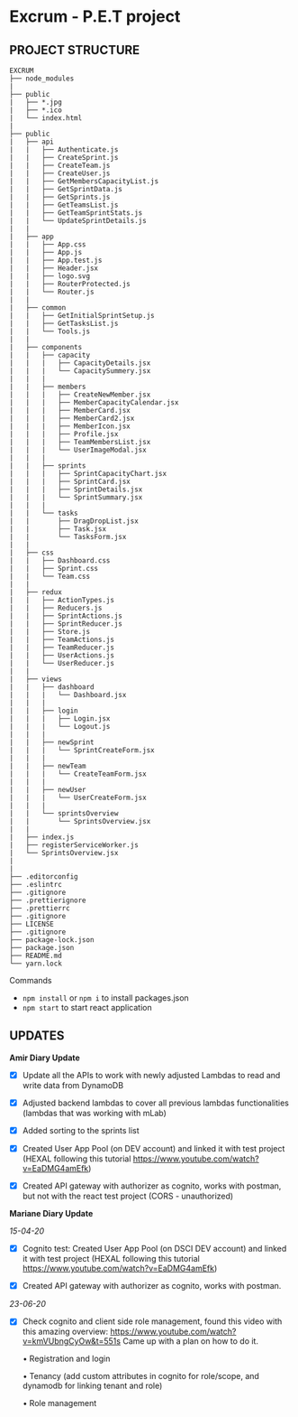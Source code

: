 # Excrum - P.E.T project

## PROJECT STRUCTURE

```
EXCRUM
├── node_modules
|
├── public
|   ├── *.jpg
|   ├── *.ico
|   └── index.html
|
├── public
|   ├── api
|   |   ├── Authenticate.js
|   |   ├── CreateSprint.js
|   |   ├── CreateTeam.js
|   |   ├── CreateUser.js
|   |   ├── GetMembersCapacityList.js
|   |   ├── GetSprintData.js
|   |   ├── GetSprints.js
|   |   ├── GetTeamsList.js
|   |   ├── GetTeamSprintStats.js
|   |   └── UpdateSprintDetails.js
|   |
|   ├── app
|   |   ├── App.css
|   |   ├── App.js
|   |   ├── App.test.js
|   |   ├── Header.jsx
|   |   ├── logo.svg
|   |   ├── RouterProtected.js
|   |   └── Router.js
|   |
|   ├── common
|   |   ├── GetInitialSprintSetup.js
|   |   ├── GetTasksList.js
|   |   └── Tools.js
|   |
|   ├── components
|   |   ├── capacity
|   |   |   ├── CapacityDetails.jsx
|   |   |   └── CapacitySummery.jsx
|   |   |
|   |   ├── members
|   |   |   ├── CreateNewMember.jsx
|   |   |   ├── MemberCapacityCalendar.jsx
|   |   |   ├── MemberCard.jsx
|   |   |   ├── MemberCard2.jsx
|   |   |   ├── MemberIcon.jsx
|   |   |   ├── Profile.jsx
|   |   |   ├── TeamMembersList.jsx
|   |   |   └── UserImageModal.jsx
|   |   |
|   |   ├── sprints
|   |   |   ├── SprintCapacityChart.jsx
|   |   |   ├── SprintCard.jsx
|   |   |   ├── SprintDetails.jsx
|   |   |   └── SprintSummary.jsx
|   |   |
|   |   └── tasks
|   |       ├── DragDropList.jsx
|   |       ├── Task.jsx
|   |       └── TasksForm.jsx
|   |
|   ├── css
|   |   ├── Dashboard.css
|   |   ├── Sprint.css
|   |   └── Team.css
|   |
|   ├── redux
|   |   ├── ActionTypes.js
|   |   ├── Reducers.js
|   |   ├── SprintActions.js
|   |   ├── SprintReducer.js
|   |   ├── Store.js
|   |   ├── TeamActions.js
|   |   ├── TeamReducer.js
|   |   ├── UserActions.js
|   |   └── UserReducer.js
|   |
|   ├── views
|   |   ├── dashboard
|   |   |   └── Dashboard.jsx
|   |   |
|   |   ├── login
|   |   |   ├── Login.jsx
|   |   |   └── Logout.js
|   |   |
|   |   ├── newSprint
|   |   |   └── SprintCreateForm.jsx
|   |   |
|   |   ├── newTeam
|   |   |   └── CreateTeamForm.jsx
|   |   |
|   |   ├── newUser
|   |   |   └── UserCreateForm.jsx
|   |   |
|   |   └── sprintsOverview
|   |       └── SprintsOverview.jsx
|   |
|   ├── index.js
|   ├── registerServiceWorker.js
|   └── SprintsOverview.jsx
|
|
├── .editorconfig
├── .eslintrc
├── .gitignore
├── .prettierignore
├── .prettierrc
├── .gitignore
├── LICENSE
├── .gitignore
├── package-lock.json
├── package.json
├── README.md
└── yarn.lock
```

Commands

- `npm install` or `npm i` to install packages.json
- `npm start` to start react application


## UPDATES

<b>Amir Diary Update </b>
- [x] Update all the APIs to work with newly adjusted Lambdas to read and write data from DynamoDB

- [x]  Adjusted backend lambdas to cover all previous lambdas functionalities (lambdas that was working with mLab)

- [x] Added sorting to the sprints list

- [x] Created User App Pool (on DEV account) and linked it with test project (HEXAL following this tutorial https://www.youtube.com/watch?v=EaDMG4amEfk)

- [x] Created API gateway with authorizer as cognito, works with postman, but not with the react test project (CORS - unauthorized)


<b> Mariane Diary Update </b>

<i> 15-04-20 </i>

- [x] Cognito test: Created User App Pool (on DSCI DEV account) and linked it with test project (HEXAL following this tutorial https://www.youtube.com/watch?v=EaDMG4amEfk)

- [x]  Created API gateway with authorizer as cognito, works with postman.

<i> 23-06-20 </i>

- [x] Check cognito and client side role management, found this video with this amazing overview: https://www.youtube.com/watch?v=kmVUbngCyOw&t=551s
Came up with a plan on how to do it.

    &bull; Registration and login

    &bull; Tenancy (add custom attributes in cognito for role/scope, and dynamodb for linking tenant and role)

    &bull; Role management

